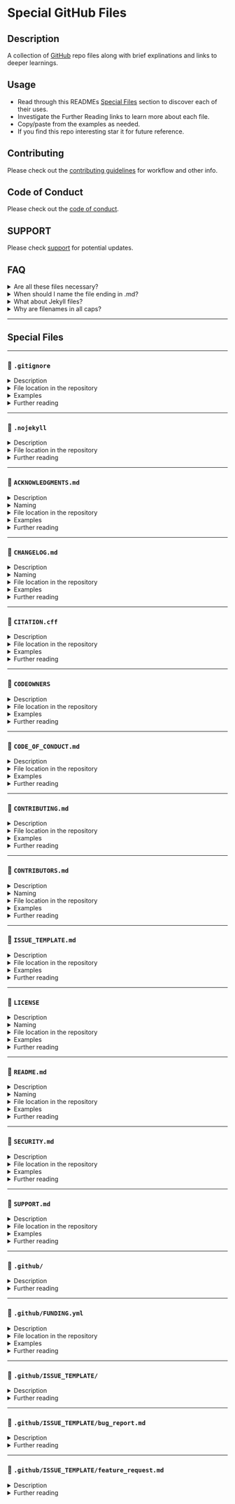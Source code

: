 # Special GitHub Files

## Description

A collection of [GitHub](https://github.com) repo files along with brief explinations and links to deeper learnings.

## Usage

- Read through this READMEs [Special Files](#special-files) section to discover each of their uses.
- Investigate the Further Reading links to learn more about each file.
- Copy/paste from the examples as needed.
- If you find this repo interesting star it for future reference.

## Contributing

Please check out the [contributing guidelines](CONTRIBUTING.md) for workflow and other info.

## Code of Conduct

Please check out the [code of conduct](CODE_OF_CONDUCT.md).

## SUPPORT

Please check [support](SUPPORT.md) for potential updates.

## FAQ

<details>
  <summary>Are all these files necessary?</summary>

Nope. Just use what you need.

</details>

<details>
  <summary>When should I name the file ending in .md?</summary>

Whenever you want the file to be visually rendered using [Markdown](https://guides.github.com/features/mastering-markdown/) features like headings, sections, lists, code example syntax coloring, clickable links, bold, italic, ... you should use `.md`.

</details>

<details>
  <summary>What about Jekyll files?</summary>

Adding these is currently under consideration.

</details>

<details>
  <summary>Why are filenames in all caps?</summary>

To avoid confusion with other files and to make them more noticeable as being a special file.

</details>

---

## Special Files

---

### :page_facing_up: `.gitignore`

<details>
  <summary>Description</summary>

  You can create a .gitignore file in your repository's root directory to tell Git which files and directories to ignore when you make a commit. To share the ignore rules with other users who clone the repository, commit the .gitignore file in to your repository.

  GitHub maintains an official list of recommended .gitignore files for many popular operating systems, environments, and languages in the github/gitignore public repository. You can also use gitignore.io to create a .gitignore file for your operating system, programming language, or IDE. For more information, see "[github/gitignore](https://github.com/github/gitignore)" and the "[gitignore.io](https://www.gitignore.io/)" site.
  
</details>

<details>
<summary>File location in the repository</summary>

- root
- any subdirectory

</details>

<details>
<summary>Examples</summary>

```text
# Compiled source #
###################
*.com
*.class
*.dll
*.exe
*.o
*.so

# Packages #
############
# it's better to unpack these files and commit the raw source
# git has its own built in compression methods
*.7z
*.dmg
*.gz
*.iso
*.jar
*.rar
*.tar
*.zip

# OS generated files #
######################
.DS_Store
.DS_Store?
._*
.Spotlight-V100
.Trashes
ehthumbs.db
Thumbs.db

# Logs
logs
*.log
npm-debug.log*
yarn-debug.log*
yarn-error.log*
lerna-debug.log*
.pnpm-debug.log*

# keys
keys.js

databases
*.log
*.sql
*.sqlite

# Diagnostic reports (https://nodejs.org/api/report.html)
report.[0-9]*.[0-9]*.[0-9]*.[0-9]*.json

# Runtime data
pids
*.pid
*.seed
*.pid.lock

# Directory for instrumented libs generated by jscoverage/JSCover
lib-cov

# Coverage directory used by tools like istanbul
coverage
*.lcov

# nyc test coverage
.nyc_output

# Grunt intermediate storage (https://gruntjs.com/creating-plugins#storing-task-files)
.grunt

# Bower dependency directory (https://bower.io/)
bower_components

# node-waf configuration
.lock-wscript

# Compiled binary addons (https://nodejs.org/api/addons.html)
build/Release

# Dependency directories
node_modules/
jspm_packages/

# Snowpack dependency directory (https://snowpack.dev/)
web_modules/

# TypeScript cache
*.tsbuildinfo

# Optional npm cache directory
.npm

# Optional eslint cache
.eslintcache

# Microbundle cache
.rpt2_cache/
.rts2_cache_cjs/
.rts2_cache_es/
.rts2_cache_umd/

# Optional REPL history
.node_repl_history

# Output of 'npm pack'
*.tgz

# Yarn Integrity file
.yarn-integrity

# dotenv environment variables file
.env
.env.test
.env.production

# parcel-bundler cache (https://parceljs.org/)
.cache
.parcel-cache

# Next.js build output
.next
out

# Nuxt.js build / generate output
.nuxt
dist

# Gatsby files
.cache/
# Comment in the public line in if your project uses Gatsby and not Next.js
# https://nextjs.org/blog/next-9-1#public-directory-support
# public

# vuepress build output
.vuepress/dist

# Serverless directories
.serverless/

# FuseBox cache
.fusebox/

# DynamoDB Local files
.dynamodb/

# TernJS port file
.tern-port

# Stores VSCode versions used for testing VSCode extensions
.vscode-test

# yarn v2
.yarn/cache
.yarn/unplugged
.yarn/build-state.yml
.yarn/install-state.gz
.pnp.*
```

If you want to ignore a file that is already checked in, you must untrack the file before you add a rule to ignore it. From your terminal, untrack the file.

```shell
$ git rm --cached FILENAME
```

[GitHub Docs: Configuring ignored files for all repositories on your computer](https://docs.github.com/en/get-started/getting-started-with-git/ignoring-files#configuring-ignored-files-for-all-repositories-on-your-computer)

You can also create a global .gitignore file to define a list of rules for ignoring files in every Git repository on your computer. For example, you might create the file at ~/.gitignore_global and add some rules to it.

Configure Git to use the exclude file ~/.gitignore_global for all Git repositories.

```shell
$ git config --global core.excludesfile ~/.gitignore_global
```

[GitHub Docs: Excluding local files without creating a .gitignore file](https://docs.github.com/en/get-started/getting-started-with-git/ignoring-files#excluding-local-files-without-creating-a-gitignore-file)]

If you don't want to create a .gitignore file to share with others, you can create rules that are not committed with the repository. You can use this technique for locally-generated files that you don't expect other users to generate, such as files created by your editor.

Use your favorite text editor to open the file called .git/info/exclude within the root of your Git repository. Any rule you add here will not be checked in, and will only ignore files for your local repository.

1. Open Terminal.
2. Navigate to the location of your Git repository.
3. Using your favorite text editor, open the file *.git/info/exclude*.

</details>

<details>
<summary>Further reading</summary>

- [GitHub Docs: Ignoring files](https://docs.github.com/en/get-started/getting-started-with-git/ignoring-files)
- [git-scm.com/docs/gitignore](https://git-scm.com/docs/gitignore)

</details>

---

### :page_facing_up: `.nojekyll`

<details>
<summary>Description</summary>

GitHub Pages will use Jekyll to build your site by default. If you want to use a static site generator other than Jekyll, disable the Jekyll build process by creating an empty file called `.nojekyll` in the root of your publishing source, then follow your static site generator's instructions to build your site locally.

Notes

- Prevents GitHub Pages from ignoring files that begin with an underscore.
- GitHub Pages does not support server-side languages such as PHP, Ruby, or Python.

</details>

<details>
<summary>File location in the repository</summary>

- root

</details>

<details>
<summary>Further reading</summary>

- [GitHub Docs: About GitHub Pages](https://docs.github.com/en/pages/getting-started-with-github-pages/about-github-pages)

</details>

---

### :page_facing_up: `ACKNOWLEDGMENTS.md`

<details>
<summary>Description</summary>

TODO

</details>

<details>
<summary>Naming</summary>

TODO

</details>

<details>
<summary>File location in the repository</summary>

TODO

</details>

<details>
<summary>Examples</summary>

TODO

</details>

<details>
<summary>Further reading</summary>

TODO

</details>

---

### :page_facing_up: `CHANGELOG.md`

<details>
<summary>Description</summary>

Notes

- Might also be named CHANGES, HISTORY, NEWS, RELEASES, VERSIONS, etc.

</details>

<details>
<summary>Naming</summary>

- CHANGELOG
- CHANGELOG.txt
- CHANGELOG.md

</details>

<details>
<summary>File location in the repository</summary>

TODO

</details>

<details>
<summary>Examples</summary>

TODO

</details>

<details>
<summary>Further reading</summary>

TODO

</details>

---

### :page_facing_up: `CITATION.cff`

<details>
<summary>Description</summary>

You can add a CITATION.cff file to the root of a repository to let others know how you would like them to cite your work. The citation file format is plain text with human- and machine-readable citation information.

</details>

<details>
<summary>File location in the repository</summary>

TODO

</details>

<details>
<summary>Examples</summary>

TODO

</details>

<details>
<summary>Further reading</summary>

- [GitHub Docs: About CITATION files](https://docs.github.com/en/github/creating-cloning-and-archiving-repositories/creating-a-repository-on-github/about-citation-files)

</details>

---

### :page_facing_up: `CODEOWNERS`

<details>
<summary>Description</summary>

Repository administrators can define exactly which people and teams need to review projects using the CODEOWNERS file. This feature automatically assigns reviewers based on Code Owners when a pull request changes any owned files, using the same syntax as the .gitignore file.

Use the CODEOWNERS file to ensure that changes to specific areas of the codebase are always reviewed by those with the most expertise.

</details>

<details>
<summary>File location in the repository</summary>

- root
- docs/
- .github/

</details>

<details>
<summary>Examples</summary>

```text
# @global-owner1 and @global-owner2 will be requested for
# review when someone opens a pull request.
*       @global-owner1 @global-owner2

# When someone opens a pull request that only
# modifies JS files, only @js-owner and not the global
# owner(s) will be requested for a review.
*.js    @js-owner

# The `docs/*` pattern will match files like
# `docs/getting-started.md` but not further nested files like
# `docs/build-app/troubleshooting.md`.
docs/*  docs@example.com

# In this example, @octocat owns any file in the `/apps` 
# directory in the root of your repository except for the `/apps/github` 
# subdirectory, as its owners are left empty.
/apps/ @octocat
/apps/github

# In this example, any change inside the `/apps` directory
# will require approval from @doctocat or @octocat.
/apps/ @doctocat @octocat

# In this example, any change inside the `/apps` directory
# will require approval from a member of the @example-org/content team.
# If a member of @example-org/content opens a pull request 
# with a change inside the `/apps` directory, their approval is implicit.
# The team is still added as a reviewer but not a required reviewer.
# Anyone can approve the changes.
/apps/ @example-org/content-team
```

</details>

<details>
<summary>Further reading</summary>

- [GitHub Docs: About code owners](https://docs.github.com/en/github/creating-cloning-and-archiving-repositories/creating-a-repository-on-github/about-code-owners)
- [GitHub Docs: Managing code review assignment for your team](https://docs.github.com/en/organizations/organizing-members-into-teams/managing-code-review-assignment-for-your-team)

</details>

---

### :page_facing_up: `CODE_OF_CONDUCT.md`

<details>
<summary>Description</summary>

A code of conduct defines standards for how to engage in a community. It signals an inclusive environment that respects all contributions. It also outlines procedures for addressing problems between members of your project's community. For more information on why a code of conduct defines standards and expectations for how to engage in a community, see the [Open Source Guide](https://opensource.guide/code-of-conduct/).

</details>

<details>
<summary>File location in the repository</summary>

TODO

</details>

<details>
<summary>Examples</summary>

TODO

</details>

<details>
<summary>Further reading</summary>

- [GitHub Docs: Adding a code of conduct to your project](https://docs.github.com/en/communities/setting-up-your-project-for-healthy-contributions/adding-a-code-of-conduct-to-your-project)

</details>

---

### :page_facing_up: `CONTRIBUTING.md`

<details>
<summary>Description</summary>

To help your project contributors do good work, you can add a file with contribution guidelines to your project repository's root, `docs`, or `.github` folder. When someone opens a pull request or creates an issue, they will see a link to that file. The link to the contributing guidelines also appears on your repository's `contribute` page.

For the repository owner, contribution guidelines are a way to communicate how people should contribute.

For contributors, the guidelines help them verify that they're submitting well-formed pull requests and opening useful issues.

For both owners and contributors, contribution guidelines save time and hassle caused by improperly created pull requests or issues that have to be rejected and re-submitted.

</details>

<details>
<summary>File location in the repository</summary>

- root
- docs/
- .github/

</details>

<details>
<summary>Examples</summary>

- [github/docs Contributing to this repository](https://github.com/github/docs/blob/main/CONTRIBUTING.md)
- [github/docs/contributing/ Contributing to github/docs](https://github.com/github/docs/tree/main/contributing)

</details>

<details>
<summary>Further reading</summary>

- [GitHub Docs: Setting guidelines for repository contributors](https://docs.github.com/en/communities/setting-up-your-project-for-healthy-contributions/setting-guidelines-for-repository-contributors)
- [GitHub Docs: Encouraging helpful contributions to your project with labels](https://docs.github.com/en/communities/setting-up-your-project-for-healthy-contributions/encouraging-helpful-contributions-to-your-project-with-labels)
- [GitHub Docs: About community management and moderation](https://docs.github.com/en/communities/setting-up-your-project-for-healthy-contributions/about-community-management-and-moderation)
- [GitHub Docs: Setting up your project for healthy contributions](https://docs.github.com/en/communities/setting-up-your-project-for-healthy-contributions)
- [GitHub Docs: Encouraging helpful contributions to your project with labels](https://docs.github.com/en/communities/setting-up-your-project-for-healthy-contributions/encouraging-helpful-contributions-to-your-project-with-labels)
- [GitHub Docs: Moderating comments and conversations](https://docs.github.com/en/communities/moderating-comments-and-conversations)
- [Open Source Guides: Building Welcoming Communities](https://opensource.guide/building-community/)

</details>

---

### :page_facing_up: `CONTRIBUTORS.md`

<details>
<summary>Description</summary>

TODO

</details>

<details>
<summary>Naming</summary>

TODO

</details>

<details>
<summary>File location in the repository</summary>

TODO

</details>

<details>
<summary>Examples</summary>

TODO

</details>

<details>
<summary>Further reading</summary>

TODO

</details>

---
### :page_facing_up: `ISSUE_TEMPLATE.md`

<details>
<summary>Description</summary>

TODO

</details>

<details>
<summary>File location in the repository</summary>

TODO

</details>

<details>
<summary>Examples</summary>

TODO

</details>

<details>
<summary>Further reading</summary>

TODO

</details>

---

### :page_facing_up: `LICENSE`

<details>
<summary>Description</summary>

You can include an open source license in your repository to make it easier for other people to contribute.

If you include a detectable license in your repository, people who visit your repository will see it at the top of the repository page.

Notes

- If you go to "Add file" dropdown in your repo to create a new file and start naming with "License", a button will appear to the right for you to select a license template.

</details>

<details>
<summary>Naming</summary>

- LICENSE (most common)
- ICENSE.md
- ...

</details>

<details>
<summary>File location in the repository</summary>

TODO

</details>

<details>
<summary>Examples</summary>

TODO

</details>

<details>
<summary>Further reading</summary>

- [GitHub Docs: Adding a license to a repository](https://docs.github.com/en/communities/setting-up-your-project-for-healthy-contributions/adding-a-license-to-a-repository)
- [GitHub Docs: Licensing a repository](https://docs.github.com/en/github/creating-cloning-and-archiving-repositories/creating-a-repository-on-github/licensing-a-repository)

</details>

---

### :page_facing_up: `README.md`

<details>
<summary>Description</summary>

TODO

</details>

<details>
<summary>Naming</summary>

- README
- README.txt
- README.md (most common)
- ...

</details>

<details>
<summary>File location in the repository</summary>

- root

</details>

<details>
<summary>Examples</summary>

TODO

</details>

<details>
<summary>Further reading</summary>

- [GitHub Docs: About READMEs](https://docs.github.com/en/github/creating-cloning-and-archiving-repositories/creating-a-repository-on-github/about-readmes)

</details>

---

### :page_facing_up: `SECURITY.md`

<details>
<summary>Description</summary>

TODO

</details>

<details>
<summary>File location in the repository</summary>

TODO

</details>

<details>
<summary>Examples</summary>

TODO

</details>

<details>
<summary>Further reading</summary>

- [GitHub Docs: Adding a security policy to your repository](https://docs.github.com/en/code-security/getting-started/adding-a-security-policy-to-your-repository)
- [GitHub Docs: Creating a default community health file](https://docs.github.com/en/communities/setting-up-your-project-for-healthy-contributions/creating-a-default-community-health-file)

</details>

---

### :page_facing_up: `SUPPORT.md`

<details>
<summary>Description</summary>

TODO

</details>

<details>
<summary>File location in the repository</summary>

TODO

</details>

<details>
<summary>Examples</summary>

TODO

</details>

<details>
<summary>Further reading</summary>

- [GitHub Docs: Adding support resources to your project](https://docs.github.com/en/communities/setting-up-your-project-for-healthy-contributions/adding-support-resources-to-your-project)
- [GitHub Docs: Creating a default community health file](https://docs.github.com/en/communities/setting-up-your-project-for-healthy-contributions/creating-a-default-community-health-file)

</details>

---

### :open_file_folder: `.github/`

<details>
<summary>Description</summary>

A special directory GitHub looks in for special files.

</details>

<details>
<summary>Further reading</summary>

TODO

</details>

---

### :page_facing_up: `.github/FUNDING.yml`

<details>
<summary>Description</summary>

FUNDING file displays a sponsor button in your repository to increase the visibility of funding options for your open source project.

</details>

<details>
<summary>File location in the repository</summary>

Automatically generated at `.github/FUNDING.yml`

</details>

<details>
<summary>Examples</summary>

```text
github: [octocat, surftocat]
patreon: octocat
tidelift: npm/octo-package
custom: ["https://www.paypal.me/octocat", octocat.com]
```

</details>

<details>
<summary>Further reading</summary>

- [GitHub Docs: Displaying a sponsor button in your repository](https://docs.github.com/en/github/administering-a-repository/managing-repository-settings/displaying-a-sponsor-button-in-your-repository)

</details>

---

### :open_file_folder: `.github/ISSUE_TEMPLATE/`

<details>
<summary>Description</summary>

Issue templates and their configuration file must be in a folder called `.github/ISSUE_TEMPLATE`

</details>

<details>
<summary>Further reading</summary>

TODO

</details>

---

### :page_facing_up: `.github/ISSUE_TEMPLATE/bug_report.md`

<details>
<summary>Description</summary>

TODO

</details>

<details>
<summary>Further reading</summary>

TODO

</details>

---

### :page_facing_up: `.github/ISSUE_TEMPLATE/feature_request.md`

<details>
<summary>Description</summary>

TODO

</details>

<details>
<summary>Further reading</summary>

TODO

</details>

